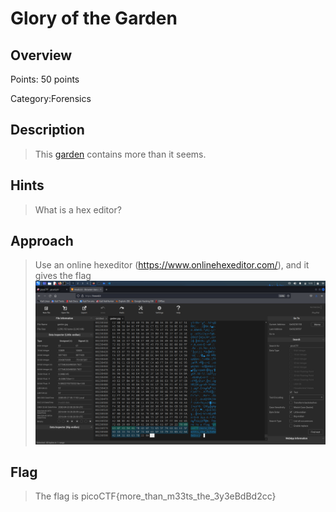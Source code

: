 # Glory of the Garden

## Overview

Points: 50 points

Category:Forensics

## Description

> This [garden](https://jupiter.challenges.picoctf.org/static/d0e1ffb10fc0017c6a82c57900f3ffe3/garden.jpg) contains more than it seems.

## Hints

> What is a hex editor?

## Approach

> Use an online hexeditor (https://www.onlinehexeditor.com/), and it gives the flag ![garden](assets/garden.png)

## Flag

> The flag is picoCTF{more_than_m33ts_the_3y3eBdBd2cc}
